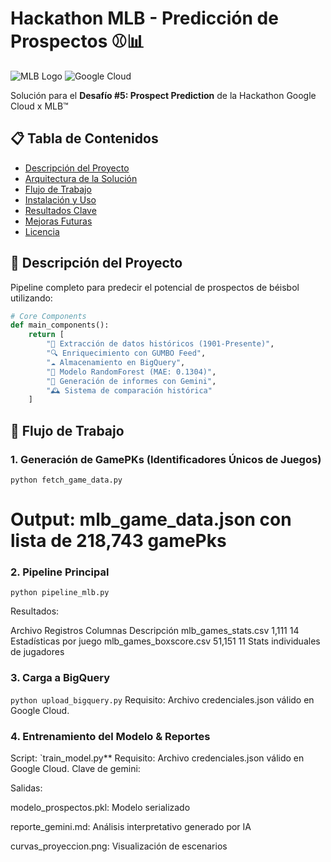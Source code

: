 # Hackathon MLB - Predicción de Prospectos ⚾📊

![MLB Logo](https://upload.wikimedia.org/wikipedia/commons/a/a6/Major_League_Baseball_logo.svg)
![Google Cloud](https://logowik.com/content/uploads/images/google-cloud.jpg)

Solución para el **Desafío #5: Prospect Prediction** de la Hackathon Google Cloud x MLB™

## 📋 Tabla de Contenidos
- [Descripción del Proyecto](#-descripción-del-proyecto)
- [Arquitectura de la Solución](#-arquitectura-de-la-solución)
- [Flujo de Trabajo](#-flujo-de-trabajo)
- [Instalación y Uso](#-instalación-y-uso)
- [Resultados Clave](#-resultados-clave)
- [Mejoras Futuras](#-mejoras-futuras)
- [Licencia](#-licencia)

## 🚀 Descripción del Proyecto
Pipeline completo para predecir el potencial de prospectos de béisbol utilizando:

```python
# Core Components
def main_components():
    return [
        "📂 Extracción de datos históricos (1901-Presente)",
        "🔍 Enriquecimiento con GUMBO Feed",
        "☁️ Almacenamiento en BigQuery", 
        "🤖 Modelo RandomForest (MAE: 0.1304)",
        "📝 Generación de informes con Gemini",
        "🕰️ Sistema de comparación histórica"
    ]
```
## 🔄 Flujo de Trabajo

### 1. Generación de GamePKs (Identificadores Únicos de Juegos)
```python fetch_game_data.py```

# Output: mlb_game_data.json con lista de 218,743 gamePks

### 2. Pipeline Principal 
```python pipeline_mlb.py```

Resultados:

Archivo	Registros	Columnas	Descripción
mlb_games_stats.csv	1,111	14	Estadísticas por juego
mlb_games_boxscore.csv	51,151	11	Stats individuales de jugadores

### 3. Carga a BigQuery
```python upload_bigquery.py```
Requisito: Archivo credenciales.json válido en Google Cloud.

### 4. Entrenamiento del Modelo & Reportes
Script: `train_model.py**
Requisito: Archivo credenciales.json válido en Google Cloud.
Clave de gemini: <API KEY>

Salidas:

modelo_prospectos.pkl: Modelo serializado

reporte_gemini.md: Análisis interpretativo generado por IA

curvas_proyeccion.png: Visualización de escenarios
